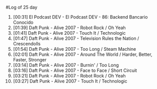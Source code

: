 #Log of 25 day

1. [00:31] El Podcast DEV - El Podcast DEV - 86: Backend Bancario Conocido
1. [01:39] Daft Punk - Alive 2007 - Robot Rock / Oh Yeah
1. [01:41] Daft Punk - Alive 2007 - Touch It / Technologic
1. [01:47] Daft Punk - Alive 2007 - Television Rules the Nation / Crescendolls
1. [01:54] Daft Punk - Alive 2007 - Too Long / Steam Machine
1. [02:01] Daft Punk - Alive 2007 - Around The World / Harder, Better, Faster, Stronger
1. [03:14] Daft Punk - Alive 2007 - Burnin' / Too Long
1. [03:16] Daft Punk - Alive 2007 - Face to Face / Short Circuit
1. [03:21] Daft Punk - Alive 2007 - Robot Rock / Oh Yeah
1. [03:27] Daft Punk - Alive 2007 - Touch It / Technologic

